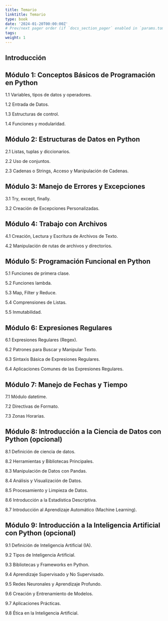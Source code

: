 ```yaml
---
title: Temario
linktitle: Temario
type: book
date: '2024-01-20T00:00:00Z'
# Prev/next pager order (if `docs_section_pager` enabled in `params.toml`)
tags: 
weight: 1
---
```


## Introducción

## Módulo 1: Conceptos Básicos de Programación en Python

1.1 Variables, tipos de datos y operadores.

1.2 Entrada de Datos.

1.3 Estructuras de control.

1.4 Funciones y modularidad.

## Módulo 2: Estructuras de Datos en Python

2.1 Listas, tuplas y diccionarios.

2.2 Uso de conjuntos.

2.3 Cadenas o Strings, Acceso y Manipulación de Cadenas.

## Módulo 3: Manejo de Errores y Excepciones

3.1 Try, except, finally.

3.2 Creación de Excepciones Personalizadas.

## Módulo 4: Trabajo con Archivos

4.1 Creación, Lectura y Escritura de Archivos de Texto.

4.2 Manipulación de rutas de archivos y directorios.

## Módulo 5: Programación Funcional en Python

5.1 Funciones de primera clase.

5.2 Funciones lambda.

5.3 Map, Filter y Reduce.

5.4 Comprensiones de Listas.

5.5 Inmutabilidad.

## Módulo 6: Expresiones Regulares

6.1 Expresiones Regulares (Regex).

6.2 Patrones para Buscar y Manipular Texto.

6.3 Sintaxis Básica de Expresiones Regulares.

6.4 Aplicaciones Comunes de las Expresiones Regulares.

## Módulo 7: Manejo de Fechas y Tiempo

7.1 Módulo datetime.

7.2 Directivas de Formato.

7.3 Zonas Horarias.

## Módulo 8: Introducción a la Ciencia de Datos con Python (opcional)

8.1 Definición de ciencia de datos.

8.2 Herramientas y Bibliotecas Principales.

8.3 Manipulación de Datos con Pandas.

8.4 Análisis y Visualización de Datos.

8.5 Procesamiento y Limpieza de Datos.

8.6 Introducción a la Estadística Descriptiva.

8.7 Introducción al Aprendizaje Automático (Machine Learning).

## Módulo 9: Introducción a la Inteligencia Artificial con Python (opcional)

9.1 Definición de Inteligencia Artificial (IA).

9.2 Tipos de Inteligencia Artificial.

9.3 Bibliotecas y Frameworks en Python.

9.4 Aprendizaje Supervisado y No Supervisado.

9.5 Redes Neuronales y Aprendizaje Profundo.

9.6 Creación y Entrenamiento de Modelos.

9.7 Aplicaciones Prácticas.

9.8 Ética en la Inteligencia Artificial.
